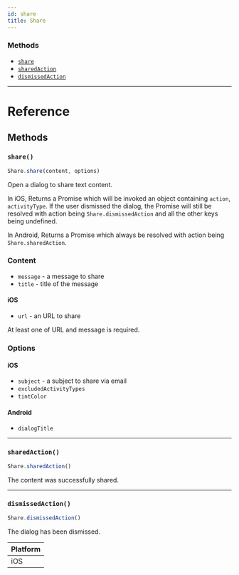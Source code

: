 ```yaml
---
id: share
title: Share
---
```




### Methods

- [`share`](docs/share.html#share)
- [`sharedAction`](docs/share.html#sharedaction)
- [`dismissedAction`](docs/share.html#dismissedaction)




---

# Reference

## Methods

### `share()`

```javascript
Share.share(content, options)
```


Open a dialog to share text content.

In iOS, Returns a Promise which will be invoked an object containing `action`, `activityType`. If the user dismissed the dialog, the Promise will still be resolved with action being `Share.dismissedAction` and all the other keys being undefined.

In Android, Returns a Promise which always be resolved with action being `Share.sharedAction`.

### Content

 - `message` - a message to share
 - `title` - title of the message

#### iOS

 - `url` - an URL to share

At least one of URL and message is required.

### Options

#### iOS

 - `subject` - a subject to share via email
 - `excludedActivityTypes`
 - `tintColor`

#### Android

 - `dialogTitle`


---

### `sharedAction()`

```javascript
Share.sharedAction()
```


The content was successfully shared.




---

### `dismissedAction()`

```javascript
Share.dismissedAction()
```


The dialog has been dismissed.

| Platform |
| - |
| iOS |




